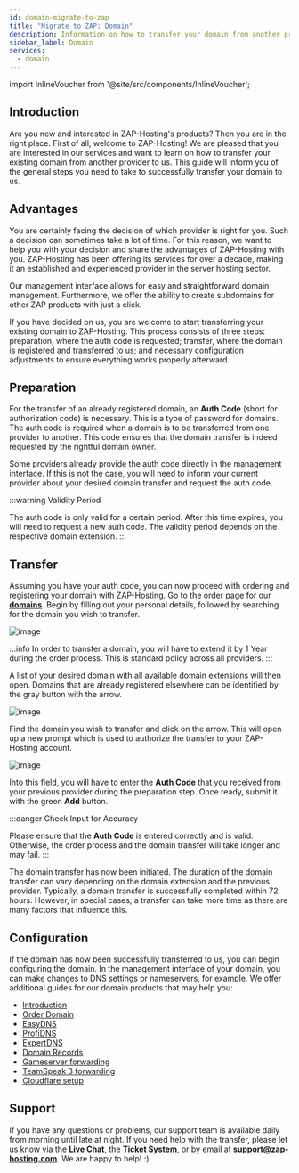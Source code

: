 ```yaml
---
id: domain-migrate-to-zap
title: "Migrate to ZAP: Domain"
description: Information on how to transfer your domain from another provider to ZAP-Hosting - ZAP-Hosting.com Documentation
sidebar_label: Domain
services:
  - domain
---
```


import InlineVoucher from '@site/src/components/InlineVoucher';

## Introduction

Are you new and interested in ZAP-Hosting's products? Then you are in the right place. First of all, welcome to ZAP-Hosting! We are pleased that you are interested in our services and want to learn on how to transfer your existing domain from another provider to us. This guide will inform you of the general steps you need to take to successfully transfer your domain to us.


## Advantages

You are certainly facing the decision of which provider is right for you. Such a decision can sometimes take a lot of time. For this reason, we want to help you with your decision and share the advantages of ZAP-Hosting with you. ZAP-Hosting has been offering its services for over a decade, making it an established and experienced provider in the server hosting sector.

Our management interface allows for easy and straightforward domain management. Furthermore, we offer the ability to create subdomains for other ZAP products with just a click.

If you have decided on us, you are welcome to start transferring your existing domain to ZAP-Hosting. This process consists of three steps: preparation, where the auth code is requested; transfer, where the domain is registered and transferred to us; and necessary configuration adjustments to ensure everything works properly afterward.

## Preparation

For the transfer of an already registered domain, an **Auth Code** (short for authorization code) is necessary. This is a type of password for domains. The auth code is required when a domain is to be transferred from one provider to another. This code ensures that the domain transfer is indeed requested by the rightful domain owner.

Some providers already provide the auth code directly in the management interface. If this is not the case, you will need to inform your current provider about your desired domain transfer and request the auth code.

:::warning Validity Period

The auth code is only valid for a certain period. After this time expires, you will need to request a new auth code. The validity period depends on the respective domain extension.
:::

## Transfer 

Assuming you have your auth code, you can now proceed with ordering and registering your domain with ZAP-Hosting. Go to the order page for our [**domains**](https://zap-hosting.com/en/shop/product/domain/). Begin by filling out your personal details, followed by searching for the domain you wish to transfer.

![image](https://screensaver01.zap-hosting.com/index.php/s/3dmY76dZscz9DPM/preview)

:::info
In order to transfer a domain, you will have to extend it by 1 Year during the order process. This is standard policy across all providers.
:::

A list of your desired domain with all available domain extensions will then open. Domains that are already registered elsewhere can be identified by the gray button with the arrow. 

![image](https://screensaver01.zap-hosting.com/index.php/s/omnaMqXJgarxsqW/preview)

Find the domain you wish to transfer and click on the arrow. This will open up a new prompt which is used to authorize the transfer to your ZAP-Hosting account.

![image](https://screensaver01.zap-hosting.com/index.php/s/fXjwGCX7kFtPnTB/preview)

Into this field, you will have to enter the **Auth Code** that you received from your previous provider during the preparation step. Once ready, submit it with the green **Add** button.

:::danger Check Input for Accuracy

Please ensure that the **Auth Code** is entered correctly and is valid. Otherwise, the order process and the domain transfer will take longer and may fail.
::: 

The domain transfer has now been initiated. The duration of the domain transfer can vary depending on the domain extension and the previous provider. Typically, a domain transfer is successfully completed within 72 hours. However, in special cases, a transfer can take more time as there are many factors that influence this.

## Configuration

If the domain has now been successfully transferred to us, you can begin configuring the domain. In the management interface of your domain, you can make changes to DNS settings or nameservers, for example. We offer additional guides for our domain products that may help you:

- [Introduction](domain-introduction.md)
- [Order Domain](domain-order.md)
- [EasyDNS](domain-easydns.md)
- [ProfiDNS](domain-profidns.md)
- [ExpertDNS](domain-expertdns.md)
- [Domain Records](domain-records.md)
- [Gameserver forwarding](domain-gameserver-srv-link.md)
- [TeamSpeak 3 forwarding](domain-teamspeak-redirect.md)
- [Cloudflare setup](domain-cloudflare-setup.md)

## Support

If you have any questions or problems, our support team is available daily from morning until late at night. If you need help with the transfer, please let us know via the [**Live Chat**](https://zap-hosting.com/), the **[Ticket System](https://zap-hosting.com/en/customer/support/)**, or by email at [**support@zap-hosting.com**](mailto:support@zap-hosting.com). We are happy to help! :)